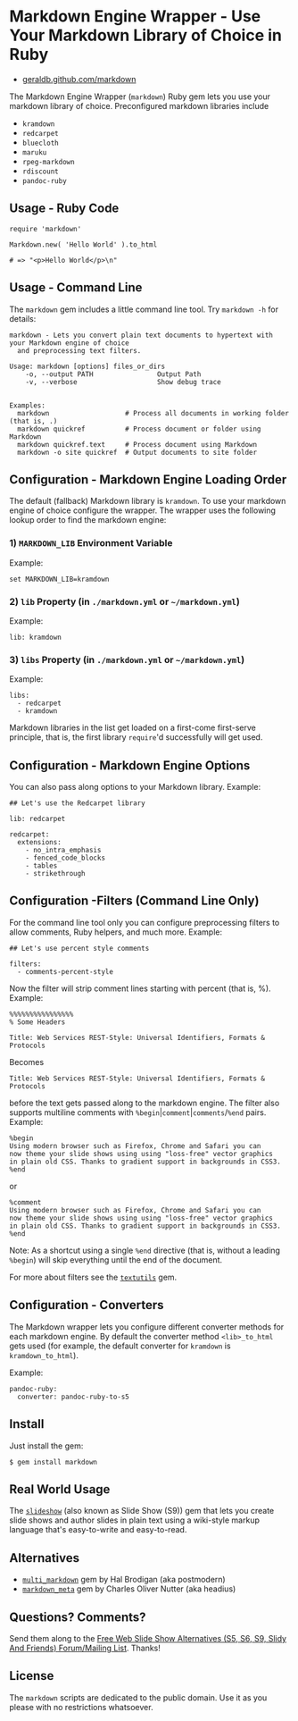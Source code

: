 # Markdown Engine Wrapper - Use Your Markdown Library of Choice in Ruby

* [geraldb.github.com/markdown](http://geraldb.github.com/markdown)

The Markdown Engine Wrapper (`markdown`) Ruby gem lets you use
your markdown library of choice. Preconfigured markdown libraries include

* `kramdown`
* `redcarpet`
* `bluecloth`
* `maruku`
* `rpeg-markdown`
* `rdiscount`
* `pandoc-ruby`

## Usage - Ruby Code

    require 'markdown'
    
    Markdown.new( 'Hello World' ).to_html
    
    # => "<p>Hello World</p>\n"


## Usage - Command Line

The `markdown` gem includes a little command line tool. Try `markdown -h` for details:

```
markdown - Lets you convert plain text documents to hypertext with your Markdown engine of choice
  and preprocessing text filters.

Usage: markdown [options] files_or_dirs
    -o, --output PATH                Output Path
    -v, --verbose                    Show debug trace


Examples:
  markdown                   # Process all documents in working folder (that is, .)
  markdown quickref          # Process document or folder using Markdown
  markdown quickref.text     # Process document using Markdown
  markdown -o site quickref  # Output documents to site folder
```

## Configuration - Markdown Engine Loading Order

The default (fallback) Markdown library is `kramdown`. To use your markdown engine of choice
configure the wrapper. The wrapper
uses the following lookup order to find the markdown engine:

### 1) `MARKDOWN_LIB` Environment Variable

Example:

    set MARKDOWN_LIB=kramdown

### 2) `lib` Property (in `./markdown.yml` or `~/markdown.yml`)

Example:

    lib: kramdown

### 3) `libs` Property (in `./markdown.yml` or `~/markdown.yml`)

Example:

    libs:
      - redcarpet
      - kramdown


Markdown libraries in the list get loaded on a first-come first-serve principle,
that is, the first library `require`'d successfully will get used.



## Configuration - Markdown Engine Options

You can also pass along options to your Markdown library. Example:

    ## Let's use the Redcarpet library
    
    lib: redcarpet
    
    redcarpet:
      extensions:
        - no_intra_emphasis
        - fenced_code_blocks
        - tables
        - strikethrough


## Configuration -Filters (Command Line Only)

For the command line tool only you can configure preprocessing filters to
allow comments, Ruby helpers, and much more. Example:

    ## Let's use percent style comments
    
    filters:
      - comments-percent-style

Now the filter will strip comment lines starting with percent (that is, %). Example:

    %%%%%%%%%%%%%%%%
    % Some Headers
    
    Title: Web Services REST-Style: Universal Identifiers, Formats & Protocols

Becomes

    Title: Web Services REST-Style: Universal Identifiers, Formats & Protocols

before the text gets passed along to the markdown engine. The filter
also supports multiline comments with `%begin`|`comment`|`comments`/`%end` pairs. Example:

    %begin
    Using modern browser such as Firefox, Chrome and Safari you can
    now theme your slide shows using using "loss-free" vector graphics
    in plain old CSS. Thanks to gradient support in backgrounds in CSS3.
    %end

or

    %comment
    Using modern browser such as Firefox, Chrome and Safari you can
    now theme your slide shows using using "loss-free" vector graphics
    in plain old CSS. Thanks to gradient support in backgrounds in CSS3.
    %end

Note: As a shortcut using a single `%end` directive (that is, without a leading `%begin`)
will skip everything until the end of the document.

For more about filters see the [`textutils`](http://geraldb.github.com/textutils) gem.


## Configuration - Converters

The Markdown wrapper lets you configure different converter methods
for each markdown engine. By default
the converter method `<lib>_to_html` gets used
(for example, the default converter for `kramdown` is `kramdown_to_html`).

Example:

    pandoc-ruby:
      converter: pandoc-ruby-to-s5


## Install

Just install the gem:

    $ gem install markdown


## Real World Usage

The [`slideshow`](http://slideshow.rubyforge.org) (also known as Slide Show (S9)) gem
that lets you create slide shows
and author slides in plain text using a wiki-style markup language that's easy-to-write and easy-to-read.


## Alternatives

* [`multi_markdown`](https://github.com/postmodern/multi_markdown) gem by Hal Brodigan (aka postmodern)
* [`markdown_meta`](https://github.com/headius/markdown_meta) gem by Charles Oliver Nutter (aka headius)

## Questions? Comments?

Send them along to the
[Free Web Slide Show Alternatives (S5, S6, S9, Slidy And Friends) Forum/Mailing List](http://groups.google.com/group/webslideshow).
Thanks!


## License

The `markdown` scripts are dedicated to the public domain.
Use it as you please with no restrictions whatsoever.